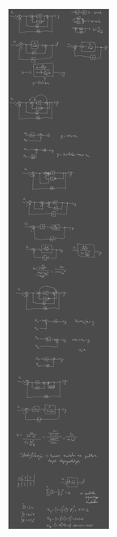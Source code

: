 ![Drawing 2023-05-08 07.32.16.excalidraw](Notatki/Semestr%202/Teoria%20system%C3%B3w/%C4%86wiczenia/%C4%86wiczenia%205/Drawing%202023-05-08%2007.32.16.excalidraw.svg)